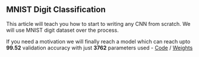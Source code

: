 ## MNIST Digit Classification

This article will teach you how to start to writing any CNN from scratch. We will use MNIST digit dataset over the process.

If you need a motivation we will finally reach a model which can reach upto **99.52** validation accuracy with just **3762** parameters used - [Code](./notebook/MNIST_ALBUMENTATION_3762_99.52.ipynb) / [Weights](./weight/model_weights_99.52.pth)